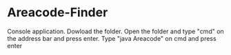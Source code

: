 # Areacode-Finder
Console application.
Dowload the folder.
Open the folder and type "cmd" on the address bar and press enter.
Type "java Areacode" on cmd and press enter
